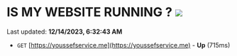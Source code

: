 # IS MY WEBSITE RUNNING ? [![](https://img.shields.io/static/v1?label=Sponsor&message=%E2%9D%A4&logo=GitHub&color=%23fe8e86)](https://github.com/sponsors/<username>)

Last updated: **12/14/2023, 6:32:43 AM**

- `GET` [https://youssefservice.me](https://youssefservice.me) - **Up** (715ms)

